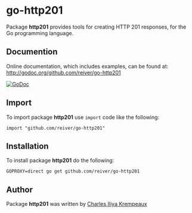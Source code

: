 # go-http201

Package **http201** provides tools for creating HTTP 201 responses, for the Go programming language.

## Documention

Online documentation, which includes examples, can be found at: http://godoc.org/github.com/reiver/go-http201

[![GoDoc](https://godoc.org/github.com/reiver/go-http201?status.svg)](https://godoc.org/github.com/reiver/go-http201)

## Import

To import package **http201** use `import` code like the following:

```
import "github.com/reiver/go-http201"
```

## Installation

To install package **http201** do the following:

```
GOPROXY=direct go get github.com/reiver/go-http201
```

## Author

Package **http201** was written by [Charles Iliya Krempeaux](http://reiver.link)
